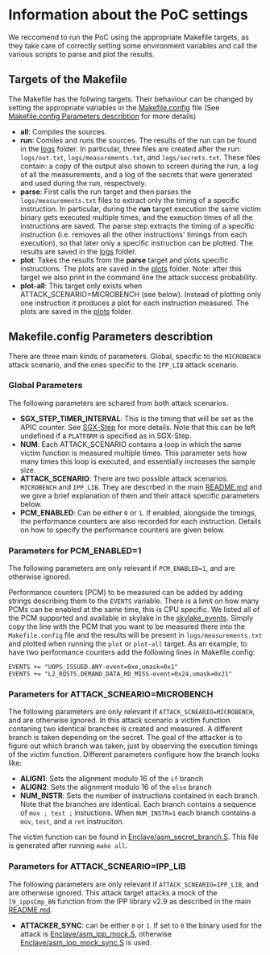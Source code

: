 # Information about the PoC settings

We reccomend to run the PoC using the appropriate Makefile targets, as they take care of correctly setting some environment variables and call the various scripts to parse and plot the results.

## Targets of the Makefile

The Makefile has the follwing targets. Their behaviour can be changed by setting the appropriate variables in the [Makefile.config](Makefile.config) file (See [Makefile.config Parameters describtion](#config_parameters) for more details)

- **all**: Compiles the sources.
- **run**: Comiles and runs the sources. The results of the run can be found in the [logs](logs) folder. In particular, three files are created after the run: `logs/out.txt`, `logs/measurements.txt`, and `logs/secrets.txt`. These files contain: a copy of the output also shown to screen during the run, a log of all the measurements, and a log of the secrets that were generated and used during the run, respectively.
- **parse**: First calls the run target and then parses the `logs/measurements.txt` files to extract only the timing of a specific instruction. In particular, during the **run** target execution the same victim binary gets executed multiple times, and the exeuction times of all the instructions are saved. The parse step extracts the timing of a specific instruction (i.e. removes all the other instructions' timings from each execution), so that later only a specific instruction can be plotted. The results are saved in the [logs](logs) folder.
- **plot**: Takes the results from the **parse** target and plots specific instructions. The plots are saved in the [plots](plots) folder. Note: after this target we also print in the command line the attack success probability.
- **plot-all**: This target only exists when ATTACK_SCENARIO=MICROBENCH (see below). Instead of plotting only one instruction it produces a plot for each instruction measured. The plots are saved in the [plots](plots) folder.

<a name="config_parameters"></a>

## Makefile.config Parameters describtion

There are three main kinds of parameters. Global, specific to the `MICROBENCH` attack scenario, and the ones specific to the `IPP_LIB` attack scenario.

### Global Parameters
The following parameters are schared from both attack scenarios.

- **SGX_STEP_TIMER_INTERVAL**: This is the timing that will be set as the APIC counter. See [SGX-Step](https://github.com/jovanbulck/sgx-step) for more details. Note that this can be left undefined if a `PLATFORM` is specified as in SGX-Step.
- **NUM**: Each ATTACK_SCENARIO contains a loop in which the same victim function is measured multiple times. This parameter sets how many times this loop is executed, and essentially increases the sample size.
- **ATTACK_SCENARIO**: There are two possible attack scenarios. `MICROBENCH` and `IPP_LIB`. They are descrbed in the main [README.md](../README.md) and we give a brief explanation of them and their attack specific parameters below.
- **PCM_ENABLED**: Can be either `0` or `1`. If enabled, alongside the timings, the performance counters are also recorded for each instruction. Details on how to specify the performance counters are given below.

### Parameters for PCM_ENABLED=1
The following parameters are only relevant if `PCM_ENABLED=1`, and are otherwise ignored.

Performance counters (PCM) to be measured can be added by adding strings describing them to the `EVENTS` variable. There is a limit on how many PCMs can be enabled at the same time, this is CPU specific. We listed all of the PCM supported and available in skylake in the [skylake_events](skylake_events). Simply copy the line with the PCM that you want to be measured there into the `Makefile.config` file and the results will be present in `logs/measurements.txt` and plotted when running the `plot` or `plot-all` target. As an example, to have two performance counters add the following lines in Makefile.config:

```
EVENTS += "UOPS_ISSUED.ANY-event=0xe,umask=0x1"
EVENTS += "L2_RQSTS.DEMAND_DATA_RD_MISS-event=0x24,umask=0x21"
```

### Parameters for ATTACK_SCNEARIO=MICROBENCH

The following parameters are only relevant if `ATTACK_SCNEARIO=MICROBENCH`, and are otherwise ignored.
In this attack scenario a victim function contaning two identical branches is created and measured.
A different branch is taken depending on the secret.
The goal of the attacker is to figure out which branch was taken, just by observing the execution timings of the victim function.
Different parameters configure how the branch looks like:

- **ALIGN1**: Sets the alignment modulo 16 of the `if` branch
- **ALIGN2**: Sets the alignment modulo 16 of the `else` branch
- **NUM_INSTR**: Sets the number of instructions contained in each branch. Note that the branches are identical. Each branch contains a sequence of `mov ; test ;` instuctions. When `NUM_INSTR=1` each branch contains a `mov`, `test`, and a `ret` instruciton.

The victim function can be found in [Enclave/asm_secret_branch.S](Enclave/asm_secret_branch.S). This file is generated after running `make all`.

### Parameters for ATTACK_SCNEARIO=IPP_LIB
The following parameters are only relevant if `ATTACK_SCNEARIO=IPP_LIB`, and are otherwise ignored.
This attack target attacks a mock of the `l9_ippsCmp_BN` function from the IPP library v2.9 as described in the main [README.md](../README.md).

- **ATTACKER_SYNC**: can be either `0` or `1`. If set to `0` the binary used for the attack is [Enclave/asm_ipp_mock.S](Enclave/asm_ipp_mock.S), otherwise [Enclave/asm_ipp_mock_sync.S](Enclave/asm_ipp_mock_sync.S) is used.
